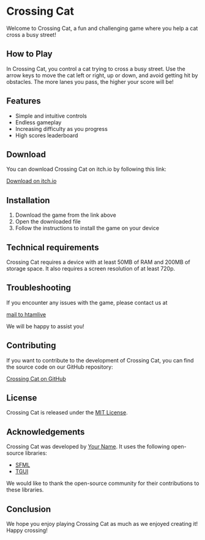 # Crossing Cat

Welcome to Crossing Cat, a fun and challenging game where you help a cat cross a busy street!

## How to Play

In Crossing Cat, you control a cat trying to cross a busy street. Use the arrow keys to move the cat left or right, up or down, and avoid getting hit by obstacles. The more lanes you pass, the higher your score will be!

## Features

- Simple and intuitive controls
- Endless gameplay
- Increasing difficulty as you progress
- High scores leaderboard

## Download

You can download Crossing Cat on itch.io by following this link:

[Download on itch.io](https://htamlive.itch.io/crossing-cat)

## Installation

1. Download the game from the link above
2. Open the downloaded file
3. Follow the instructions to install the game on your device

## Technical requirements

Crossing Cat requires a device with at least 50MB of RAM and 200MB of storage space. It also requires a screen resolution of at least 720p.

## Troubleshooting

If you encounter any issues with the game, please contact us at 

[mail to htamlive](mailto:wwwnmquang@gmail.com) 

We will be happy to assist you!

## Contributing

If you want to contribute to the development of Crossing Cat, you can find the source code on our GitHub repository:

[Crossing Cat on GitHub](https://github.com/htamlive/FinalProjectCS202/tree/master/src)

## License

Crossing Cat is released under the [MIT License](https://opensource.org/licenses/MIT).

## Acknowledgements

Crossing Cat was developed by [Your Name](https://yourusername.github.io/). It uses the following open-source libraries:
- [SFML](https://www.sfml-dev.org/)
- [TGUI](https://tgui.eu/)

We would like to thank the open-source community for their contributions to these libraries.

## Conclusion

We hope you enjoy playing Crossing Cat as much as we enjoyed creating it! Happy crossing!
